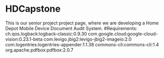 # HDCapstone
This is our senior project project page, where we are developing a Home Depot Mobile Device Document Audit System.
#Requirements:
ch.qos.logback:logback-classic:0.9.30
com.google.cloud:google-cloud-vision:0.23.1-beta
com.levigo.jbig2:levigo-jbig2-imageio:2.0
com.logentries:logentries-appender:1.1.38
commons-cli:commons-cli:1.4
org.apache.pdfbox:pdfbox:2.0.7
